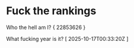 # Fuck the rankings

Who the hell am I?
{ 22853626 }

What fucking year is it?
[ 2025-10-17T00:33:20Z ]
